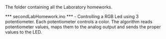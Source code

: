 The folder containing all the Laboratory homeworks.

*** secondLabHomework.ino *** - Controlling a RGB Led using 3 potentiometer. Each potentiometer controls a color. The algorithm reads potentiometer values, maps them to the analog output and sends the proper values to the LED.
